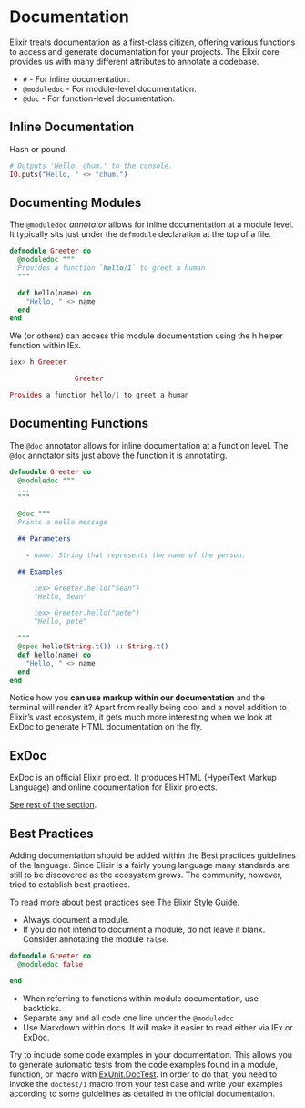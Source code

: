 # Documentation

Elixir treats documentation as a first-class citizen, offering various functions to access and generate documentation for your projects. The Elixir core provides us with many different attributes to annotate a codebase.


- `#` - For inline documentation.
- `@moduledoc` - For module-level documentation.
- `@doc` - For function-level documentation.

## Inline Documentation

Hash or pound.

```elixir
# Outputs 'Hello, chum.' to the console.
IO.puts("Hello, " <> "chum.")
```

## Documenting Modules

The `@moduledoc` _annotator_ allows for inline documentation at a module level. It typically sits just under the `defmodule` declaration at the top of a file.

```elixir
defmodule Greeter do
  @moduledoc """
  Provides a function `hello/1` to greet a human
  """

  def hello(name) do
    "Hello, " <> name
  end
end
```

We (or others) can access this module documentation using the h helper function within IEx.

```elixir
iex> h Greeter

                Greeter

Provides a function hello/1 to greet a human
```

## Documenting Functions

The `@doc` annotator allows for inline documentation at a function level. The `@doc` annotator sits just above the function it is annotating.

```elixir
defmodule Greeter do
  @moduledoc """
  ...
  """

  @doc """
  Prints a hello message

  ## Parameters

    - name: String that represents the name of the person.

  ## Examples

      iex> Greeter.hello("Sean")
      "Hello, Sean"

      iex> Greeter.hello("pete")
      "Hello, pete"

  """
  @spec hello(String.t()) :: String.t()
  def hello(name) do
    "Hello, " <> name
  end
end
```

Notice how you **can use markup within our documentation** and the terminal will render it? Apart from really being cool and a novel addition to Elixir’s vast ecosystem, it gets much more interesting when we look at ExDoc to generate HTML documentation on the fly.

## ExDoc

ExDoc is an official Elixir project. It produces HTML (HyperText Markup Language) and online documentation for Elixir projects.

[See rest of the section](https://elixirschool.com/en/lessons/basics/documentation/#exdoc).

## Best Practices

Adding documentation should be added within the Best practices guidelines of the language. Since Elixir is a fairly young language many standards are still to be discovered as the ecosystem grows. The community, however, tried to establish best practices.

To read more about best practices see [The Elixir Style Guide](https://github.com/niftyn8/elixir_style_guide).

- Always document a module.
- If you do not intend to document a module, do not leave it blank. Consider annotating the module `false`.

```elixir
defmodule Greeter do
  @moduledoc false

end
```

- When referring to functions within module documentation, use backticks.
- Separate any and all code one line under the `@moduledoc`
- Use Markdown within docs. It will make it easier to read either via IEx or ExDoc.

Try to include some code examples in your documentation. This allows you to generate automatic tests from the code examples found in a module, function, or macro with [ExUnit.DocTest](https://hexdocs.pm/ex_unit/ExUnit.DocTest.html). In order to do that, you need to invoke the `doctest/1` macro from your test case and write your examples according to some guidelines as detailed in the official documentation.
